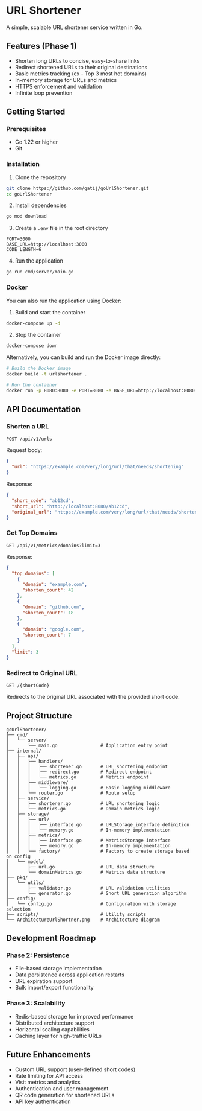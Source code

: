 # URL Shortener

A simple, scalable URL shortener service written in Go.

## Features (Phase 1)

- Shorten long URLs to concise, easy-to-share links
- Redirect shortened URLs to their original destinations
- Basic metrics tracking (ex - Top 3 most hot domains)
- In-memory storage for URLs and metrics
- HTTPS enforcement and validation
- Infinite loop prevention

## Getting Started

### Prerequisites
- Go 1.22 or higher
- Git

### Installation

1. Clone the repository
```bash
git clone https://github.com/gatij/goUrlShortener.git
cd goUrlShortener
```

2. Install dependencies
```bash
go mod download
```

3. Create a `.env` file in the root directory
```
PORT=3000
BASE_URL=http://localhost:3000
CODE_LENGTH=6
```

4. Run the application
```bash
go run cmd/server/main.go
```

### Docker

You can also run the application using Docker:

1. Build and start the container
```bash
docker-compose up -d
```

2. Stop the container
```bash
docker-compose down
```

Alternatively, you can build and run the Docker image directly:

```bash
# Build the Docker image
docker build -t urlshortener .

# Run the container
docker run -p 8080:8080 -e PORT=8080 -e BASE_URL=http://localhost:8080 -e CODE_LENGTH=6 urlshortener
```

## API Documentation

### Shorten a URL
```
POST /api/v1/urls
```

Request body:
```json
{
  "url": "https://example.com/very/long/url/that/needs/shortening"
}
```

Response:
```json
{
  "short_code": "ab12cd",
  "short_url": "http://localhost:8080/ab12cd",
  "original_url": "https://example.com/very/long/url/that/needs/shortening"
}
```

### Get Top Domains
```
GET /api/v1/metrics/domains?limit=3
```

Response:
```json
{
  "top_domains": [
    {
      "domain": "example.com",
      "shorten_count": 42
    },
    {
      "domain": "github.com",
      "shorten_count": 18
    },
    {
      "domain": "google.com",
      "shorten_count": 7
    }
  ],
  "limit": 3
}
```

### Redirect to Original URL
```
GET /{shortCode}
```
Redirects to the original URL associated with the provided short code.

## Project Structure

```
goUrlShortener/
├── cmd/
│   └── server/
│       └── main.go                # Application entry point
├── internal/
│   ├── api/
│   │   ├── handlers/
│   │   │   ├── shortener.go       # URL shortening endpoint
│   │   │   ├── redirect.go        # Redirect endpoint
│   │   │   └── metrics.go         # Metrics endpoint
│   │   ├── middleware/
│   │   │   └── logging.go         # Basic logging middleware
│   │   └── router.go              # Route setup
│   ├── service/
│   │   ├── shortener.go           # URL shortening logic
│   │   └── metrics.go             # Domain metrics logic
│   ├── storage/
│   │   ├── url/
│   │   │   ├── interface.go       # URLStorage interface definition
│   │   │   └── memory.go          # In-memory implementation
│   │   ├── metrics/
│   │   │   ├── interface.go       # MetricsStorage interface
│   │   │   └── memory.go          # In-memory implementation
│   │   └── factory/               # Factory to create storage based on config
│   └── model/
│       ├── url.go                 # URL data structure
│       └── domainMetrics.go       # Metrics data structure
├── pkg/
│   └── utils/
│       ├── validator.go           # URL validation utilities
│       └── generator.go           # Short URL generation algorithm
├── config/
│   └── config.go                  # Configuration with storage selection
├── scripts/                       # Utility scripts
└── ArchitectureUrlShortner.png    # Architecture diagram
```

## Development Roadmap

### Phase 2: Persistence
- File-based storage implementation
- Data persistence across application restarts
- URL expiration support
- Bulk import/export functionality

### Phase 3: Scalability
- Redis-based storage for improved performance
- Distributed architecture support
- Horizontal scaling capabilities
- Caching layer for high-traffic URLs

## Future Enhancements
- Custom URL support (user-defined short codes)
- Rate limiting for API access
- Visit metrics and analytics
- Authentication and user management
- QR code generation for shortened URLs
- API key authentication
